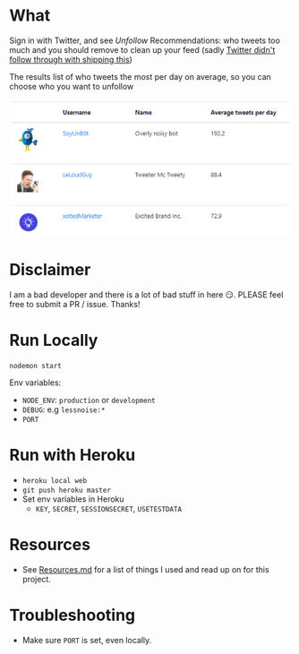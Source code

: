 # What

Sign in with Twitter, and see _Unfollow_ Recommendations: who tweets too much and you should remove to clean up your feed (sadly
[Twitter didn't follow through with shipping this](https://www.engadget.com/2018/08/30/twitter-test-personalized-unfollow-recommendations))

The results list of who tweets the most per day on average, so you can choose who you want to unfollow 

![](public/images/table-preview.png)

# Disclaimer

I am a bad developer and there is a lot of bad stuff in here 😏. PLEASE feel free to submit a PR / issue. Thanks!

# Run Locally

`nodemon start`

Env variables:

* `NODE_ENV`: `production` or `development`
* `DEBUG`: e.g `lessnoise:*`
* `PORT`

# Run with Heroku

* `heroku local web`
* `git push heroku master`
* Set env variables in Heroku
    * `KEY`, `SECRET`, `SESSIONSECRET`, `USETESTDATA`


# Resources

* See [Resources.md](Resources.md) for a list of things I used and read up on for this project.

# Troubleshooting

* Make sure `PORT` is set, even locally. 
